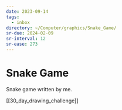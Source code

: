 ```yaml
---
date: 2023-09-14
tags:
  - inbox
directory: ~/Computer/graphics/Snake_Game/
sr-due: 2024-02-09
sr-interval: 12
sr-ease: 273
---
```

# Snake Game

Snake game written by me.


[[30_day_drawing_challenge]]
